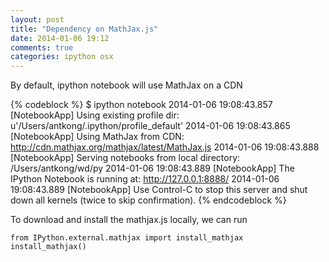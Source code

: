 ```yaml
---
layout: post
title: "Dependency on MathJax.js"
date: 2014-01-06 19:12
comments: true
categories: ipython osx
---
```


By default, ipython notebook will use MathJax on a CDN

{% codeblock %}
$ ipython notebook
2014-01-06 19:08:43.857 [NotebookApp] Using existing profile dir: u'/Users/antkong/.ipython/profile_default'
2014-01-06 19:08:43.865 [NotebookApp] Using MathJax from CDN: http://cdn.mathjax.org/mathjax/latest/MathJax.js
2014-01-06 19:08:43.888 [NotebookApp] Serving notebooks from local directory: /Users/antkong/wd/py
2014-01-06 19:08:43.889 [NotebookApp] The IPython Notebook is running at: http://127.0.0.1:8888/
2014-01-06 19:08:43.889 [NotebookApp] Use Control-C to stop this server and shut down all kernels (twice to skip confirmation).
{% endcodeblock %}


To download and install the mathjax.js locally, we can run

    from IPython.external.mathjax import install_mathjax
    install_mathjax()
